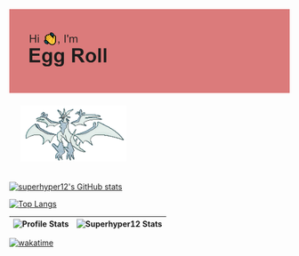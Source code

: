 <img src=header.png/>
<img style="margin: 20px" src="https://github.com/superhyper12/superhyper12/blob/main/gifs/necrozma-ultra.gif" alt="Android" height="100" />  

[![superhyper12's GitHub stats](https://github-readme-stats.vercel.app/api?username=superhyper12)](https://github.com/superhyper12/github-readme-stats)

[![Top Langs](https://github-readme-stats.vercel.app/api/top-langs/?username=superhyper12&layout=compact)](https://github.com/superhyper12/github-readme-stats)

| ![Profile Stats](https://github-readme-stats.vercel.app/api/top-langs/?username=superhyper12&layout=compact&theme=radical&hide_border=true&langs_count=8) | ![Superhyper12 Stats](https://github-readme-stats.vercel.app/api/wakatime?username=EggRoll&theme=radical&hide_border=true&layout=compact) |
| ----- | ----- |

<a href="https://wakatime.com/badge/user/41dc6b94-db08-48ae-aac9-96a6fe6a0672/project/dc412b2b-d7c0-4c2f-a21c-83098296810d"><img src="https://wakatime.com/badge/user/41dc6b94-db08-48ae-aac9-96a6fe6a0672/project/dc412b2b-d7c0-4c2f-a21c-83098296810d.svg" alt="wakatime"></a>

